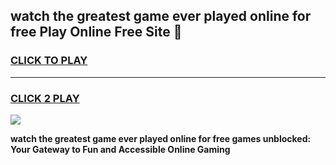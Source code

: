 
## watch the greatest game ever played online for free Play Online Free Site 👋
<h3>
<a href="https://download.freeplayer.one?title=watch_the_greatest_game_ever_played_online_for_free&ref=21F">CLICK TO PLAY</a></h3>
<hr>

<h3>
<a href="https://download.freeplayer.one?title=watch_the_greatest_game_ever_played_online_for_free&ref=21F">CLICK 2 PLAY</a>
  
</h3>

<a href="https://download.freeplayer.one?title=watch_the_greatest_game_ever_played_online_for_free&ref=21F"><img src="https://cdnb.artstation.com/p/assets/images/images/032/539/853/original/anto-thomas-button-gif.gif"></a>


**watch the greatest game ever played online for free games unblocked: Your Gateway to Fun and Accessible Online Gaming**
